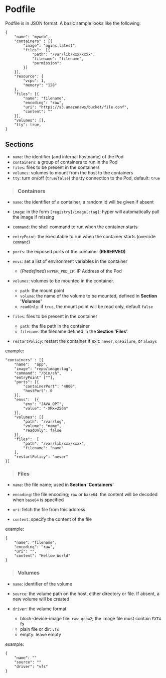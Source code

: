# Podfile

Podfile is in JSON format. A basic sample looks like the following:

    {
        "name": "myweb",
        "containers" : [{
            "image": "nginx:latest",
            "files":  [{
	            "path": "/var/lib/xxx/xxxx",
	            "filename": "filename",
	            "permission":
	        }]
        }],
        "resource": {
            "vcpu": 1,
            "memory": "128"
        },
        "files": [{
	        "name": "filename",
	        "encoding": "raw",
	        "uri": "https://s3.amazonaws/bucket/file.conf",
	        "content": ""
	    }],
        "volumes": [],
        "tty": true,
    }

## Sections

- `name`: the identifier (and internal hostname) of the Pod
- `containers`: a group of containers to run in the Pod
- `files`: files to be present in the containers
- `volumes`: volumes to mount from the host to the containers
- `tty`: turn on/off (`true`/`false`) the tty connection to the Pod, default: `true`

> ### Containers

- `name`: the identifier of a container; a random id will be given if absent

- `image`: in the form `[registry]/image[:tag]`; hyper will automatically pull the image if missing

- `command`: the shell command to run when the container starts

- `entryPoint`: the executable to run when the container starts (override `command`)

- `ports`: the exposed ports of the container **(RESERVED)**

- `envs`: set a list of environment variables in the container
    - (*Predefined*) `HYPER_POD_IP`: IP Address of the Pod

- `volumes`: volumes to be mounted in the container.
    -  `path`: the mount point
    -  `volume`: the name of the volume to be mounted, defined in **Section 'Volumes'**
    -  `readOnly`: if `true`, the mount point will be read only, default `false`

- `files`: files to be present in the container
    -  `path`: the file path in the container
    -  `filename`: the filename defined in the **Section 'Files'**

- `restartPolicy`: restart the container if exit: `never`, `onFailure`, or `always`

example:

    "containers" : [{
        "name":  "app",
        "image": "repo/image:tag",
        "command": "/bin/sh",
        "entryPoint" [""],
        "ports": [{
            "containerPort": "4000",
            "hostPort": 0
        }],
        "envs":  [{
            "env": "JAVA_OPT",
            "value": "-XMx=256m"
        }],
        "volumes": [{
            "path": "/var/log",
            "volume": "name",
            "readOnly": false
        }],
        "files":  [
            "path": "/var/lib/xxx/xxxx",
            "filename": "name"
        ],
        "restartPolicy": "never"
    }]

> ### Files

- `name`: the file name; used in **Section 'Containers'**

- `encoding`: the file encoding; `raw` or `base64`. the content will be decoded when `base64` is specified

- `uri`: fetch the file from this address

- `content`: specify the content of the file

example:

    {
        "name": "filename",
        "encoding": "raw",
        "uri": "",
        "content": "Hellow World"
    }

> ### Volumes

- `name`: identifier of the volume

- `source`: the volume path on the host, either directory or file. If absent, a new volume will be created

- `driver`: the volume format
  - block-device-image file: `raw`, `qcow2`; the image file must contain `EXT4` fs
  - plain file or dir: `vfs`
  - empty: leave empty

example:

    {
        "name": ""
        "source": ""
        "driver": "vfs"
    }



